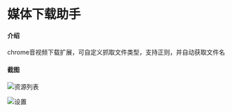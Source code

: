 # 媒体下载助手

#### 介绍
chrome音视频下载扩展，可自定义抓取文件类型，支持正则，并自动获取文件名

#### 截图
![资源列表](https://images.gitee.com/uploads/images/2021/1018/140426_130e973f_2194195.png "微信图片_20211018140342.png")

![设置](https://images.gitee.com/uploads/images/2021/1018/140506_653388b9_2194195.png "微信图片_20211018140451.png")
